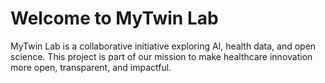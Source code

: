 # Welcome to MyTwin Lab
MyTwin Lab is a collaborative initiative exploring AI, health data, and open science. This project is part of our mission to make healthcare innovation more open, transparent, and impactful.
